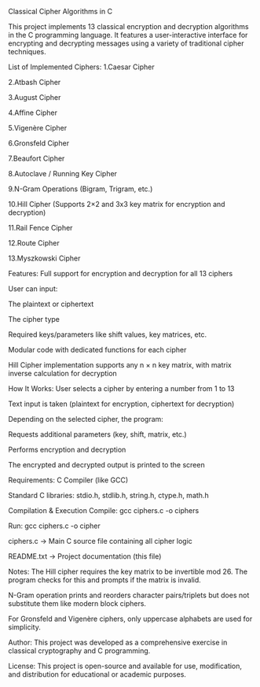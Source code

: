 Classical Cipher Algorithms in C

This project implements 13 classical encryption and decryption algorithms in the C programming language. It features a user-interactive interface for encrypting and decrypting messages using a variety of traditional cipher techniques.

List of Implemented Ciphers:
1.Caesar Cipher

2.Atbash Cipher

3.August Cipher

4.Affine Cipher

5.Vigenère Cipher

6.Gronsfeld Cipher

7.Beaufort Cipher

8.Autoclave / Running Key Cipher

9.N-Gram Operations (Bigram, Trigram, etc.)

10.Hill Cipher (Supports 2×2 and 3x3 key matrix for encryption and decryption)

11.Rail Fence Cipher

12.Route Cipher

13.Myszkowski Cipher

Features:
Full support for encryption and decryption for all 13 ciphers

User can input:

The plaintext or ciphertext

The cipher type

Required keys/parameters like shift values, key matrices, etc.

Modular code with dedicated functions for each cipher

Hill Cipher implementation supports any n × n key matrix, with matrix inverse calculation for decryption

How It Works:
User selects a cipher by entering a number from 1 to 13

Text input is taken (plaintext for encryption, ciphertext for decryption)

Depending on the selected cipher, the program:

Requests additional parameters (key, shift, matrix, etc.)

Performs encryption and decryption

The encrypted and decrypted output is printed to the screen

Requirements:
C Compiler (like GCC)

Standard C libraries: stdio.h, stdlib.h, string.h, ctype.h, math.h

Compilation & Execution
Compile:
gcc ciphers.c -o ciphers

Run:
gcc ciphers.c -o cipher

ciphers.c -> Main C source file containing all cipher logic

README.txt -> Project documentation (this file)

Notes:
The Hill cipher requires the key matrix to be invertible mod 26. The program checks for this and prompts if the matrix is invalid.

N-Gram operation prints and reorders character pairs/triplets but does not substitute them like modern block ciphers.

For Gronsfeld and Vigenère ciphers, only uppercase alphabets are used for simplicity.

Author:
This project was developed as a comprehensive exercise in classical cryptography and C programming.

License:
This project is open-source and available for use, modification, and distribution for educational or academic purposes.
